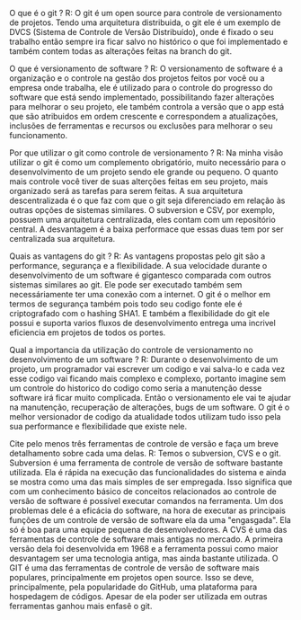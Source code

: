 O que é o git ?
R: O git é um open source para controle de versionamento de projetos. Tendo uma arquitetura distribuida, o git ele é um exemplo de DVCS (Sistema de Controle de Versão Distribuído), onde é fixado o seu trabalho então sempre ira ficar salvo no histórico o que foi implementado e também contem todas as alterações feitas na branch do git.

O que é versionamento de software ?
R: O versionamento de software é a organização e o controle na gestão dos projetos feitos por você ou a empresa onde trabalha, ele é utilizado para o controle do progresso do software que está sendo implementado, possibilitando fazer alterações para melhorar o seu projeto, ele também controla a versão que o app está que são atribuidos em ordem crescente e correspondem a atualizações, inclusões de ferramentas e recursos ou exclusões para melhorar o seu funcionamento. 

Por que utilizar o git como controle de versionamento ?
R: Na minha visão utilizar o git é como um complemento obrigatório, muito necessário para o desenvolvimento de um projeto sendo ele grande ou pequeno. O quanto mais controle você tiver de suas alterções feitas em seu projeto, mais organizado será as tarefas para serem feitas. A sua arquitetura descentralizada é o que faz com que o git seja diferenciado em relação às outras opções de sistemas similares. O subversion e CSV, por exemplo, possuem uma arquitetura centralizada, eles contam com um repositório central. A desvantagem é a baixa performace que essas duas tem por ser centralizada sua arquitetura.

Quais as vantagens do git ?
R: As vantagens propostas pelo git são a performance, segurança e a flexibilidade. A sua velocidade durante o desenvolvimento de um software é gigantesco comparada com outros sistemas similares ao git. Ele pode ser executado também sem necessáriamente ter uma conexão com a internet. O git é o melhor em termos de segurança também pois todo seu codigo fonte ele é criptografado com o hashing SHA1. E também a flexibilidade do git ele possui e suporta varios fluxos de desenvolvimento entrega uma incrivel eficiencia em projetos de todos os portes.

Qual a importancia da utilização do controle de versionamento no desenvolvimento de um software ?
R: Durante o desenvolvimento de um projeto, um programador vai escrever um codigo e vai salva-lo e cada vez esse codigo vai ficando mais complexo e complexo, portanto imagine sem um controle do historico do codigo como seria a manutenção desse software irá ficar muito complicada. Então o versionamento ele vai te ajudar na manutenção, recuperação de alterações, bugs de um software. O git é o melhor versionador de codigo da atualidade todos utilizam tudo isso pela sua performance e flexibilidade que existe nele.

Cite pelo menos três ferramentas de controle de versão e faça um breve detalhamento sobre cada uma delas.
R: Temos o subversion, CVS e o git. Subversion é uma ferramenta de controle de versão de software bastante utilizada. Ela é rápida na execução das funcionalidades do sistema e ainda se mostra como uma das mais simples de ser empregada. Isso significa que com um conhecimento básico de conceitos relacionados ao controle de versão de software é possível executar comandos na ferramenta. Um dos problemas dele é a eficácia do software, na hora de executar as principais funções de um controle de versão de software ela da uma "engasgada". Ela só é boa para uma equipe pequena de desenvolvedores. A CVS é uma das ferramentas de controle de software mais antigas no mercado. A primeira versão dela foi desenvolvida em 1968 e a ferramenta possui como maior desvantagem ser uma tecnologia antiga, mas ainda bastante utilizada. O GIT é uma das ferramentas de controle de versão de software mais populares, principalmente em projetos open source. Isso se deve, principalmente, pela popularidade do GitHub, uma plataforma para hospedagem de códigos. Apesar de ela poder ser utilizada em outras ferramentas ganhou mais enfasê o git.

